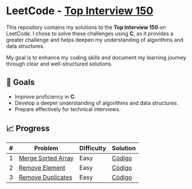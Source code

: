 # LeetCode - [Top Interview 150](https://leetcode.com/studyplan/top-interview-150/)

This repository contains my solutions to the **Top Interview 150** on LeetCode. I chose to solve these challenges using **C**, as it provides a greater challenge and helps deepen my understanding of algorithms and data structures.  

My goal is to enhance my coding skills and document my learning journey through clear and well-structured solutions.  

## 🚀 Goals  
- Improve proficiency in **C**.  
- Develop a deeper understanding of algorithms and data structures.  
- Prepare effectively for technical interviews.  

## 📈 Progress  

| # | Problem | Difficulty | Solution |  
|---|---------|------------|----------|  
| 1 | [Merge Sorted Array](https://leetcode.com/problems/merge-sorted-array/?envType=study-plan-v2&envId=top-interview-150) | Easy | [Código](./top_interview_150/merged_sorted_array.c) |
| 2 | [Remove Element](https://leetcode.com/problems/remove-element/?envType=study-plan-v2&envId=top-interview-150) | Easy | [Código](./top_interview_150/merged_sorted_array.c) |
| 3 | [Remove Duplicates](https://leetcode.com/problems/remove-duplicates-from-sorted-array/?envType=study-plan-v2&envId=top-interview-150) | Easy | [Código](./top_interview_150/remove_duplicates_from_sorted_array.c) |
